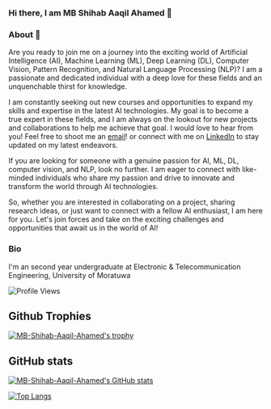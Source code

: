### Hi there, I am MB Shihab Aaqil Ahamed 👋

### About 🤨

Are you ready to join me on a journey into the exciting world of Artificial Intelligence (AI), Machine Learning (ML), Deep Learning (DL), Computer Vision, Pattern Recognition, and Natural Language Processing (NLP)? I am a passionate and dedicated individual with a deep love for these fields and an unquenchable thirst for knowledge.

I am constantly seeking out new courses and opportunities to expand my skills and expertise in the latest AI technologies. My goal is to become a true expert in these fields, and I am always on the lookout for new projects and collaborations to help me achieve that goal.  I would love to hear from you! Feel free to shoot me an [email](mailto:shihabaaqilahamed@gmail.com)! or connect with me on [LinkedIn](https://www.linkedin.com/in/mb-shihab-aaqil-ahamed-094508215/) to stay updated on my latest endeavors.

If you are looking for someone with a genuine passion for AI, ML, DL, computer vision, and NLP, look no further. I am eager to connect with like-minded individuals who share my passion and drive to innovate and transform the world through AI technologies.

So, whether you are interested in collaborating on a project, sharing research ideas, or just want to connect with a fellow AI enthusiast, I am here for you. Let's join forces and take on the exciting challenges and opportunities that await us in the world of AI!

### Bio

I'm an second year undergraduate at Electronic & Telecommunication Engineering, University of Moratuwa

![Profile Views](https://komarev.com/ghpvc/?username=MB-Shihab-Aaqil-Ahamed)

## Github Trophies

[![MB-Shihab-Aaqil-Ahamed's trophy](https://github-profile-trophy.vercel.app/?username=MB-Shihab-Aaqil-Ahamed)](https://github.com/MB-Shihab-Aaqil-Ahamed/github-profile-trophy)

## GitHub stats

[![MB-Shihab-Aaqil-Ahamed's GitHub stats](https://github-readme-stats.vercel.app/api?username=MB-Shihab-Aaqil-Ahamed&show_icons=true&theme=dracula)](https://github.com/MB-Shihab-Aaqil-Ahamed)

[![Top Langs](https://github-readme-stats.vercel.app/api/top-langs/?username=MB-Shihab-Aaqil-Ahamed&hide_progress=true)](https://github.com/MB-Shihab-Aaqil-Ahamed/github-readme-stats)
